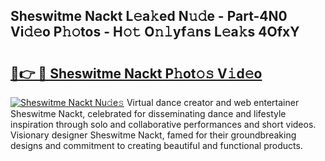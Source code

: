 ## Sheswitme Nackt L𝚎a𝚔ed N𝚞𝚍e - Part-4N0 Vi𝚍𝚎o P𝚑𝚘tos - H𝚘𝚝 O𝚗𝚕yf𝚊ns L𝚎a𝚔s 4OfxY

# <h2><a href="http://kfbrlj.oniu.top/?m=Sheswitme+Nackt">🔗👉 🔴 Sheswitme Nackt P𝚑ot𝚘𝚜 V𝚒d𝚎o</a></h2>

[![Sheswitme Nackt Nu𝚍e𝚜](https://i.imgur.com/0qMVB7G.gif)](http://kfbrlj.oniu.top/?m=Sheswitme+Nackt)
Virtual dance creator and web entertainer Sheswitme Nackt, celebrated for disseminating dance and lifestyle inspiration through solo and collaborative performances and short videos. Visionary designer Sheswitme Nackt, famed for their groundbreaking designs and commitment to creating beautiful and functional products.  
